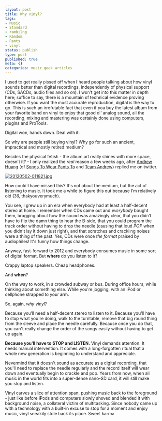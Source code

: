 ```yaml
---
layout: post
title: Why vinyl?
tags:
- Music
- Standard
- rambilng
- Random
- Rants
- vinyl
status: publish
type: post
published: true
meta: {}
categories: music geek articles
---
```

I used to get really pissed off when I heard people talking about how vinyl sounds better than digital recordings, independently of physical support (CDs, SACDs, audio files and so on). I won't get into this matter in depth here; suffice to say, there is a mountain of technical evidence proving otherwise. If you want the most accurate reproduction, digital is the way to go. This is such an irrefutable fact that even if you buy the latest album from your favorite band on vinyl to enjoy that good ol' analog sound, all the recording, mixing and mastering was certainly done using computers, plugins and ProTools.

Digital won, hands down. Deal with it.

So why are people still buying vinyl? Why go for such an ancient, impractical and mostly retired medium?

Besides the physical fetish - the album art really shines with more space, doesn't it? - I only realized the <em>real</em> reason a few weeks ago, after <a href="http://twitter.com/andrewismusic">Andrew Huang</a> (of <a href="http://songstowearpantsto.com">Songs To Wear Pants To</a> and <a href="http://youtube.com/teamandrewsmells">Team Andrew</a>) replied me on twitter.

<a href="http://fzero.ca/wp-content/uploads/2012/05/20120502-0118211.jpg"><img src="http://fzero.ca/wp-content/uploads/2012/05/20120502-0118211.jpg" alt="20120502-011821.jpg" class="alignnone size-full" /></a>

How could I have missed this? It's not about the medium, but the act of listening to music. It took me a while to figure this out because I'm relatively old (36, thakyouverymuch).

You see, I grew up in an era when everybody had at least a half-decent stereo at home. I remember when CDs came out and <em>everybody</em> bought them, bragging about how the sound was amazingly clear, that you didn't have to flip the damn thing to hear the B-side, that you could program the track order without having to drop the needle (causing that loud <em>POP</em> when you didn't lay it down just right), and that scratches and crackling noises were a thing of the past. Yes, CDs were once <em>the format</em> praised by audiophiles! It's funny how things change.

Anyway, fast-forward to 2012 and everybody consumes music in some sort of digital format. But <strong>where</strong> do you listen to it?

Crappy laptop speakers. Cheap headphones.

And <strong>when</strong>?

On the way to work, in a crowded subway or bus. During office hours, while thinking about something else. While you're jogging, with an iPod or cellphone strapped to your arm. 

So, again, <em>why vinyl</em>?

Because you'll need a half-decent stereo to listen to it. Because you'll have to stop what you're doing, walk to the turntable, remove that big round thing from the sleeve and place the needle carefully. Because once you do that, you can't really change the order of the songs easily without having to get up again.

<strong>Because you'll have to STOP and LISTEN.</strong> Vinyl demands attention. It needs manual intervention. It comes with a long-forgotten ritual that a whole new generation is beginning to understand and appreciate.

Nevermind that it doesn't sound as accurate as a digital recording, that you'll need to replace the needle regularly and the record itself will wear down and eventually begin to crackle and pop. Years from now, when all music in the world fits into a super-dense nano-SD card, it will still make you stop and listen.

Vinyl carves a slice of attention span, pushing music back to the foreground - just like before iPods and computers slowly shoved and blended it with background noise, a collateral victim of multitasking. Since nobody came up with a technology with a built-in excuse to stop for a moment and enjoy music, vinyl sneakily stole back its place. Sweet karma.
